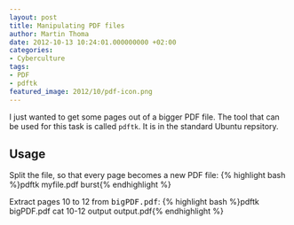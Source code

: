 ```yaml
---
layout: post
title: Manipulating PDF files
author: Martin Thoma
date: 2012-10-13 10:24:01.000000000 +02:00
categories:
- Cyberculture
tags:
- PDF
- pdftk
featured_image: 2012/10/pdf-icon.png
---
```

I just wanted to get some pages out of a bigger PDF file. The tool that can be used for this task is called <code>pdftk</code>. It is in the standard Ubuntu repsitory.

<h2>Usage</h2>
Split the file, so that every page becomes a new PDF file:
{% highlight bash %}pdftk myfile.pdf burst{% endhighlight %}

Extract pages 10 to 12 from <tt>bigPDF.pdf</tt>:
{% highlight bash %}pdftk bigPDF.pdf cat 10-12 output output.pdf{% endhighlight %}

